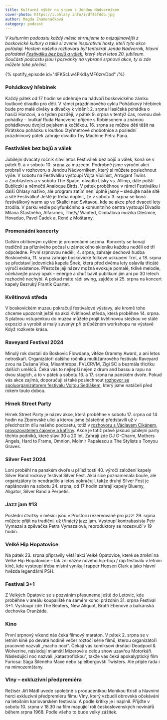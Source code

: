 ```yaml
---
title: Kulturní výběr na srpen s Jendou Nádvorníkem
cover-photo: https://i.ohlasy.info/i/df45fddb.jpg
author: Magda Znamenáčková
category: podcast
---
```


*V kulturním podcastu každý měsíc shrnujeme to nejzajímavější z boskovické kultury a také si zveme inspirativní hosty, kteří tyto akce pořádají. Hostem našeho rozhovoru byl tentokrát Jenda Nádvorník, hlavní pořadatel [Festiválku bez bojů a válek](http://festivalekbezbojuavalek.cz/), který slaví letos 20. jubileum. Součástí podcastu jsou i pozvánky na vybrané srpnové akce, ty si zde můžete také přečíst.*

{% spotify_episode id="4FKScLw4FKdLyMF6zrvDbd" /%}

### Pohádkový hřebínek

Každý pátek od 17 hodin se odehraje na nádvoří boskovického zámku loutkové divadlo pro děti. V rámci prázdninového cyklu Pohádkový hřebínek bude pro malé diváky a divačky k vidění: 2. srpna Hasičská pohádka o hasiči Honzovi, a o týden později, v pátek 9. srpna v tentýž čas, rovnou dvě pohádky – loutkář Ruda Hancvencl přijede s Robinsonem a známou pohádkovou dvojicí pejskem a kočičkou. 16. srpna se můžou děti těšit na Pirátskou pohádku s loutkou čtyřmetrové chobotnice a poslední prázdninový pátek zahraje divadlo Toy Machine Petra Pana.

### Festiválek bez bojů a válek

Jubilejní dvacátý ročník slaví letos Festiválek bez bojů a válek, koná se v pátek 9. a v sobotu 10. srpna za muzeem. Podrobně jsme výroční akci probrali v rozhovoru s Jendou Nádvorníkem, který si můžete poslechnout výše. V sobotu na Festiválku vystoupí Vojta Violinist, Arrogant Twins a Zooblasters a v sobotu The Space, divadlo Lísky vs. Allimp, dále polští Bubliczki a němečtí Analoque Birds. V pátek proběhnou v rámci Festiválku i další Ohlasy naživo, ale program zatím není úplně jasný – sledujte naše sítě a sítě Festiválku! Ještě je třeba doplnit, že v sobotu 3. srpna se koná festiválkový warm up ve Skalici nad Svitavou, kde se akce před dvaceti lety zrodila. V parku vedle polyfunkčního a komunitního centra vystoupí Divadlo Milana Šťastného, Alfasrnec, The/y/ Wanted, Cimbálová muzika Olešnice, Hovaduo, Pavel Čadek a, René z Moštárny.

### Promenádní koncerty

Dalším oblíbeným cyklem je promenádní sezóna. Koncerty se konají tradičně za příznivého počasí u zámeckého skleníku každou neděli od tří odpoledne. První srpnovou neděli, 4. srpna, zahraje dechová hudba Boskověnka, 11. srpna zahraje boskovické folkové uskupení Trní, a 18. srpna se představí jedovnická kapela Šnek, která před dvěma lety oslavila třicáté výročí existence. Přestože její název možná evokuje pomalé, tklivé melodie, očekávejte pravý opak – energie a chuť bavit publikum jim ani po 30 letech rozhodně nechybí. A pokud máte rádi swing, zajděte si 25. srpna na koncert kapely Bezruký Frantík Quartet.

### Květinová středa

V boskovickém muzeu pokračují festivalové výstavy, ale kromě toho chceme upozornit ještě na akci Květinová středa, která proběhne 14. srpna. S platnou vstupenkou do muzea můžete projít květinovou stezkou ve stálé expozici a vyrobit si malý suvenýr při průběžném workshopu na výstavě Když rozkvete krása.

### Raveyard Festival 2024

Minulý rok dostali do Boskovic Flowdana, vítěze Grammy Award, a ani letos netroškaří. Organizátoři dalšího ročníku multižánrového festivalu Raveyard zvou na Dušana Vlka, Misanthropa, FVLCRVM, Zigi SC a bezmála třicítku dalších umělců. Čeká vás to nejlepší nejen z drum and bassu a rapu na dvou stagích, a to v pátek a sobotu 16. a 17. srpna na panském dvoře. Pokud vás akce zajímá, doporučuji si také poslechnout [rozhovor se spoluorganizátorem festivalu Vojtou Sedlákem](https://ohlasy.info/clanky/2023/07/kultura-srpen.html), který jsme natáčeli před rokem touto dobou.

### Hrnek Street Party

Hrnek Street Party je název akce, která proběhne v sobotu 17. srpna od 14 hodin na Zborovské ulici a kterou jsme částečně představili už v předchozím dílu našeho podcastu, totiž v [rozhovoru s Václavem Cikánem, provozovatelem čajovny a kafírny](https://ohlasy.info/clanky/2024/07/cajovna-kafirna.html). Akce je totiž právě jakousi jubilejní party těchto podniků, které slaví 30 a 20 let. Zahrají zde DJ O-Charm, Mothers Angels, Hard to Frame, Omnion, Moimir Papalescu a The Stylists s Tonyou Graves.

### Silver Fest 2024

Loni proběhl na panském dvoře u příležitosti 40. výročí založení kapely Silver Band rockový festival Silver Fest. Akci sice poznamenala bouře, ale organizátory to neodradilo a letos pokračují, takže druhý Silver Fest je naplánován na sobotu 24. srpna, od 17 hodin zahrají kapely Bluemy, Aligator, Silver Band a Perpetis.

### Jazz jam #13

Poslední čtvrtky v měsíci jsou v Prostoru rezervované pro jazz! 29. srpna můžete přijít na tradiční, už třináctý jazz jam. Vystoupí kontrabasista Petr Vymazal a zpěvačka Petra Vymazalová, reproduktory se rozezvučí v 19 hodin.

### Velké Hip Hopatovice

Na pátek 23. srpna připravily větší akci Velké Opatovice, které se změní na Velké Hip Hopatovice – tak zní název nového hip-hop / rap festivalu v letním kině, kde vystoupí třeba místní vynikají rapper Hopsen Clark a jako hlavní hvězda legendární PSH.

### Festival 3+1

Z Velkých Opatovic se s pozváním přesuneme ještě do Letovic, kde proběhne v areálu koupaliště na samém konci prázdnin 31. srpna Festival 3+1. Vystoupí zde The Beaters, New Aliquot, Bratři Ebenové a balkánská dechovka Oranžáda.

### Kino

První srpnový víkend nás čeká filmový maraton. V pátek 2. srpna se v letním kině po deváté hodině večer roztočí série filmů, kterou organizátoři pracovně nazvali „macho nocí“. Čekají vás komiksoví drsňáci Deadpool & Wolverine, následují miamští Mizerové a celou show uzavřou Motorkáři. Následující noc nazvali „katastrofickou“, takže vás čeká apokalyptický film Furiosa: Sága Šíleného Maxe nebo spielbergovští Twisters. Ale přijde řada i na mimozemštany.

### Vlny – exkluzivní předpremiéra

Režisér Jiří Mádl uvede společně s producentkou Monikou Kristl a hlavními herci exkluzivní předpremiéru filmu Vlny, který vzbudil obrovská očekávání na letošním karlovarském festivalu. A podle kritiky je i naplnil. Přijďte v sobotu 10. srpna v 18.30 na film mapující roli československých novinářů během srpna 1968. Podle všeho to bude velký zážitek.

